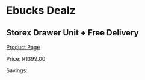 
# Ebucks Dealz
## Storex Drawer Unit + Free Delivery
[Product Page](https://www.ebucks.com/web/shop/productSelected.do?prodId=960195420&catId=1130195724)

Price: R1399.00

Savings: 


	